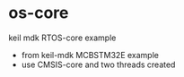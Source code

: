 # os-core
keil mdk RTOS-core example

 - from keil-mdk MCBSTM32E example
 - use CMSIS-core and two threads created
 
